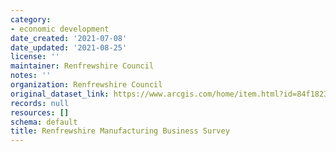 ```yaml
---
category:
- economic development
date_created: '2021-07-08'
date_updated: '2021-08-25'
license: ''
maintainer: Renfrewshire Council
notes: ''
organization: Renfrewshire Council
original_dataset_link: https://www.arcgis.com/home/item.html?id=84f1823966ba442eb9f58993bcc15e3f
records: null
resources: []
schema: default
title: Renfrewshire Manufacturing Business Survey
---
```

